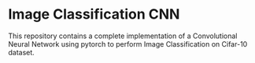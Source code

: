 # Image Classification CNN

This repository contains a complete implementation of a Convolutional Neural Network using pytorch to perform Image Classification on Cifar-10 dataset.
